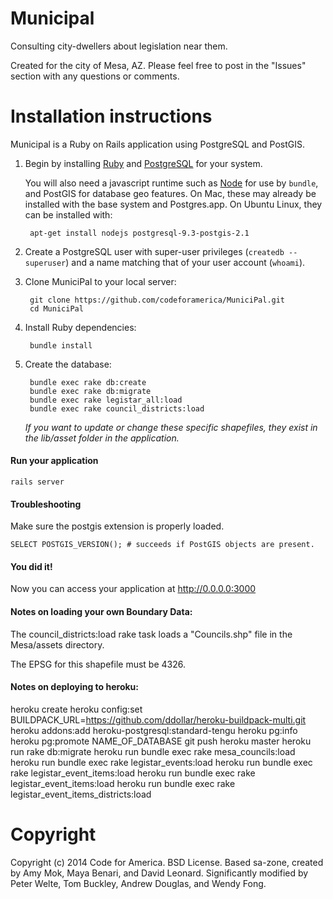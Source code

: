 # Municipal

Consulting city-dwellers about legislation near them.

Created for the city of Mesa, AZ. Please feel free to post in the "Issues" section with any questions or comments.

# Installation instructions

Municipal is a Ruby on Rails application using PostgreSQL and PostGIS.

1. Begin by installing [Ruby](https://github.com/codeforamerica/howto/blob/master/Ruby.md) and [PostgreSQL](https://github.com/codeforamerica/howto/blob/master/PostgreSQL.md) for your system.
    
    You will also need a javascript runtime such as [Node](https://github.com/codeforamerica/howto/blob/master/Node.js.md) for use by `bundle`, and PostGIS for database geo features. On Mac, these may already be installed with the base system and Postgres.app. On Ubuntu Linux, they can be installed with:
    
        apt-get install nodejs postgresql-9.3-postgis-2.1
    
2. Create a PostgreSQL user with super-user privileges (`createdb --superuser`) and a name matching that of your user account (`whoami`).
3. Clone MuniciPal to your local server:
    
        git clone https://github.com/codeforamerica/MuniciPal.git
        cd MuniciPal
    
4. Install Ruby dependencies:
    
        bundle install
    
5. Create the database:

        bundle exec rake db:create
        bundle exec rake db:migrate
        bundle exec rake legistar_all:load
        bundle exec rake council_districts:load

    *If you want to update or change these specific shapefiles, they exist in the lib/asset folder in the application.*

#### Run your application

    rails server

#### Troubleshooting

Make sure the postgis extension is properly loaded.

    SELECT POSTGIS_VERSION(); # succeeds if PostGIS objects are present.

#### You did it!

Now you can access your application at http://0.0.0.0:3000

#### Notes on loading your own Boundary Data:

The council_districts:load rake task loads a "Councils.shp" file in the Mesa/assets directory.

The EPSG for this shapefile must be 4326. 

#### Notes on deploying to heroku:

heroku create
heroku config:set BUILDPACK_URL=https://github.com/ddollar/heroku-buildpack-multi.git
heroku addons:add heroku-postgresql:standard-tengu
heroku pg:info
heroku pg:promote NAME_OF_DATABASE
git push heroku master
heroku run rake db:migrate
heroku run bundle exec rake mesa_councils:load
heroku run bundle exec rake legistar_events:load
heroku run bundle exec rake legistar_event_items:load
heroku run bundle exec rake legistar_event_items:load
heroku run bundle exec rake legistar_event_items_districts:load

# Copyright

Copyright (c) 2014 Code for America. BSD License.
Based sa-zone, created by Amy Mok, Maya Benari, and David Leonard.
Significantly modified by Peter Welte, Tom Buckley, Andrew Douglas, and Wendy Fong.

